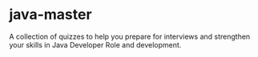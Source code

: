 # java-master
A collection of quizzes to help you prepare for interviews and strengthen your skills in Java Developer Role and development.
